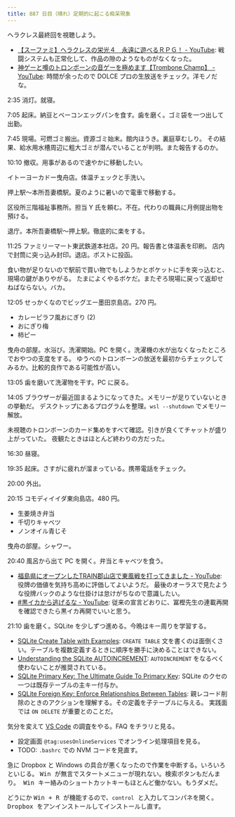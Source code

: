 ```yaml
---
title: 887 日目（晴れ）定期的に起こる痴呆現象
---
```


ヘラクレス最終回を視聴しよう。

* [【スーファミ】ヘラクレスの栄光４　永遠に遊べるＲＰＧ！ - YouTube](https://www.youtube.com/watch?v=SVCv-j0_AEo):
  戦闘システムも正常化して、作品の隙のようなものがなくなった。
* [神ゲーと噂のトロンボーンの音ゲーを極めます【Trombone Champ】 - YouTube](https://www.youtube.com/watch?v=FsOqmq2KgCQ):
  時間が余ったので DOLCE プロの生放送をチェック。洋モノだな。

2:35 消灯。就寝。

7:05 起床。納豆とベーコンエッグパンを食す。歯を磨く。ゴミ袋を一つ出して出勤。

7:45 現場。可燃ゴミ搬出。資源ゴミ始末。館内ほうき。裏庭草むしり。
その結果、給水用水槽周辺に粗大ゴミが潜んでいることが判明。また報告するのか。

10:10 撤収。用事があるので速やかに移動したい。

イトーヨーカドー曳舟店。体温チェックと手洗い。

押上駅～本所吾妻橋駅。夏のように暑いので電車で移動する。

区役所三階福祉事務所。担当 Y 氏を頼む。不在。代わりの職員に月例提出物を預ける。

退庁。本所吾妻橋駅～押上駅。徹底的に楽をする。

11:25 ファミリーマート東武鉄道本社店。20 円。報告書と体温表を印刷。
店内で封筒に突っ込み封印。退店。ポストに投函。

食い物が足りないので駅前で買い物でもしようかとポケットに手を突っ込むと、現場の鍵がありやがる。
たまによくやるボケだ。またぞろ現場に戻って返却せねばならない。バカ。

12:05 せっかくなのでビッグエー墨田京島店。270 円。

* カレーピラフ風おにぎり (2)
* おにぎり梅
* 柿ピー

曳舟の部屋。水浴び。洗濯開始。PC を開く。洗濯機の水が出なくなったところでおやつの支度をする。
ゆうべのトロンボーンの放送を最初からチェックしてみるか。比較的良作である可能性が高い。

13:05 歯を磨いて洗濯物を干す。PC に戻る。

14:05 ブラウザーが最近固まるようになってきた。メモリーが足りていないときの挙動だ。
デスクトップにあるプログラムを整理。`wsl --shutdown` でメモリー解放。

未視聴のトロンボーンのカード集めをすべて確認。引きが良くてチャットが盛り上がっていた。
夜観たときはほとんど終わりの方だった。

16:30 昼寝。

19:35 起床。さすがに疲れが溜まっている。携帯電話をチェック。

20:00 外出。

20:15 コモディイイダ東向島店。480 円。

* 生姜焼き弁当
* 千切りキャベツ
* ノンオイル青じそ

曳舟の部屋。シャワー。

20:40 風呂から出て PC を開く。弁当とキャベツを食う。

* [福島県にオープンしたTRAIN郡山店で東風戦を打ってきました - YouTube](https://www.youtube.com/watch?v=qd9c4UFeDxE):
  役牌の価値を気持ち高めに評価してよいようだ。
  最後のオーラスで見たような役牌バックのような仕掛けは怠けがちなので意識したい。
* [&#x23;黒イカから逃げるな - YouTube](https://www.youtube.com/watch?v=pJ-9EhaxeIE):
  従来の宣言どおりに、冨樫先生の連載再開を確認できたら黒イカ再開でいいと思う。

21:10 歯を磨く。SQLite を少しずつ進める。今晩はキー周りを学習する。

* [SQLite Create Table with Examples](https://www.sqlitetutorial.net/sqlite-create-table/):
  `CREATE TABLE` 文を書くのは面倒くさい。テーブルを複数定義するときに順序を勝手に決めることはできない。
* [Understanding the SQLite AUTOINCREMENT](https://www.sqlitetutorial.net/sqlite-autoincrement/):
  `AUTOINCREMENT` をなるべく使わないことが推奨されている。
* [SQLite Primary Key: The Ultimate Guide To Primary Key](https://www.sqlitetutorial.net/sqlite-primary-key/):
  SQLite のクセの一つは既存テーブルの主キー付与か。
* [SQLite Foreign Key: Enforce Relationships Between Tables](https://www.sqlitetutorial.net/sqlite-foreign-key/):
  親レコード削除のときのアクションを理解する。その定義を子テーブルに与える。
  実践面では `ON DELETE` が重要とのことだ。

気分を変えて [VS Code](https://code.visualstudio.com/) の調査をやる。FAQ をチラリと見る。

* 設定画面 `@tag:usesOnlineServices` でオンライン処理項目を見る。
* TODO: `.bashrc` での NVM コードを見直す。

急に Dropbox と Windows の具合が悪くなったので作業を中断する。いろいろといじる。
<kbd>Win<kbd> が無言でスタートメニューが現れない。検索ボタンもだんまり。
<kbd>Win<kbd> キー絡みのショートカットキーもほとんど働かない。もうダメだ。

どうにか <kbd>Win<kbd> + <kbd>R<kbd> が機能するので、`control` と入力してコンパネを開く。
Dropbox をアンインストールしてインストールし直す。
